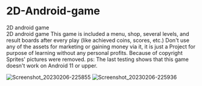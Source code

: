 # 2D-Android-game
 2D android game                                                                                                                                                          
2D android game
This game is included a menu, shop, several levels, and result boards after every play (like achieved coins, scores, etc.)
Don't use any of the assets for marketing or gaining money via it, it is just a Project for purpose of learning without any personal profits. Because of copyright Sprites' pictures were removed.
ps: The last testing shows that this game doesn't work on Android 11 or upper.                                                                                             

 ![Screenshot_20230206-225855](https://user-images.githubusercontent.com/39772964/217338593-c0addb53-6c0b-45d1-bdf2-11320573c983.png)
![Screenshot_20230206-225936](https://user-images.githubusercontent.com/39772964/217338814-af9f08af-9f87-4bee-9abc-0978bfcfe47c.png)

